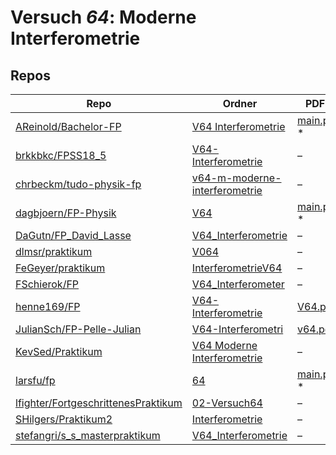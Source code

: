 # Versuch *64*: Moderne Interferometrie

## Repos

|                                       Repo                                       |                                                       Ordner                                                        |                                                                           PDFs                                                                           |
|----------------------------------------------------------------------------------|---------------------------------------------------------------------------------------------------------------------|----------------------------------------------------------------------------------------------------------------------------------------------------------|
|[AReinold/Bachelor-FP](../repo/AReinold/Bachelor-FP)                              |[V64 Interferometrie](https://github.com/AReinold/Bachelor-FP/tree/master/V64%20Interferometrie)                     |[main.pdf](https://docs.google.com/viewer?url=https://raw.githubusercontent.com/NicoWeio/awesome-ap-pdfs/main/AReinold%E2%88%95Bachelor-FP/64/main.pdf) \*|
|[brkkbkc/FPSS18_5](../repo/brkkbkc/FPSS18_5)                                      |[V64-Interferometrie](https://github.com/brkkbkc/FPSS18_5/tree/master/V64-Interferometrie)                           |–                                                                                                                                                         |
|[chrbeckm/tudo-physik-fp](../repo/chrbeckm/tudo-physik-fp)                        |[v64-m-moderne-interferometrie](https://github.com/chrbeckm/tudo-physik-fp/tree/master/v64-m-moderne-interferometrie)|–                                                                                                                                                         |
|[dagbjoern/FP-Physik](../repo/dagbjoern/FP-Physik)                                |[V64](https://github.com/dagbjoern/FP-Physik/tree/master/V64)                                                        |[main.pdf](https://docs.google.com/viewer?url=https://raw.githubusercontent.com/NicoWeio/awesome-ap-pdfs/main/dagbjoern%E2%88%95FP-Physik/64/main.pdf) \* |
|[DaGutn/FP_David_Lasse](../repo/DaGutn/FP_David_Lasse)                            |[V64_Interferometrie](https://github.com/DaGutn/FP_David_Lasse/tree/main/V64_Interferometrie)                        |–                                                                                                                                                         |
|[dlmsr/praktikum](../repo/dlmsr/praktikum)                                        |[V064](https://github.com/dlmsr/praktikum/tree/master/V064)                                                          |–                                                                                                                                                         |
|[FeGeyer/praktikum](../repo/FeGeyer/praktikum)                                    |[InterferometrieV64](https://github.com/FeGeyer/praktikum/tree/master/BFP/InterferometrieV64)                        |–                                                                                                                                                         |
|[FSchierok/FP](../repo/FSchierok/FP)                                              |[V64_Interferometer](https://github.com/FSchierok/FP/tree/master/V64_Interferometer)                                 |–                                                                                                                                                         |
|[henne169/FP](../repo/henne169/FP)                                                |[V64-Interferometrie](https://github.com/henne169/FP/tree/master/V64-Interferometrie)                                |[V64.pdf](https://docs.google.com/viewer?url=https://raw.githubusercontent.com/henne169/FP/master/V64-Interferometrie/V64.pdf)                            |
|[JulianSch/FP-Pelle-Julian](../repo/JulianSch/FP-Pelle-Julian)                    |[V64-Interferometri](https://github.com/JulianSch/FP-Pelle-Julian/tree/master/V64-Interferometri)                    |[v64.pdf](https://docs.google.com/viewer?url=https://raw.githubusercontent.com/JulianSch/FP-Pelle-Julian/master/Altprotokolle_nYR/v64.pdf)                |
|[KevSed/Praktikum](../repo/KevSed/Praktikum)                                      |[V64 Moderne Interferometrie](https://github.com/KevSed/Praktikum/tree/master/V64%20Moderne%20Interferometrie)       |–                                                                                                                                                         |
|[larsfu/fp](../repo/larsfu/fp)                                                    |[64](https://github.com/larsfu/fp/tree/master/64)                                                                    |[main.pdf](https://docs.google.com/viewer?url=https://raw.githubusercontent.com/NicoWeio/awesome-ap-pdfs/main/larsfu%E2%88%95fp/64/main.pdf) \*           |
|[lfighter/FortgeschrittenesPraktikum](../repo/lfighter/FortgeschrittenesPraktikum)|[02-Versuch64](https://github.com/lfighter/FortgeschrittenesPraktikum/tree/master/02-Versuch64)                      |–                                                                                                                                                         |
|[SHilgers/Praktikum2](../repo/SHilgers/Praktikum2)                                |[Interferometrie](https://github.com/SHilgers/Praktikum2/tree/master/Interferometrie)                                |–                                                                                                                                                         |
|[stefangri/s_s_masterpraktikum](../repo/stefangri/s_s_masterpraktikum)            |[V64_Interferometrie](https://github.com/stefangri/s_s_masterpraktikum/tree/master/V64_Interferometrie)              |–                                                                                                                                                         |
